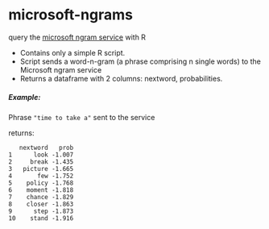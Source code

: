 microsoft-ngrams
================

query the [microsoft ngram service](http://weblm.research.microsoft.com/info/QuickStart.htm) with R

  - Contains only a simple R script.
  - Script sends a word-n-gram (a phrase comprising n single words) to the Microsoft ngram service
  - Returns a dataframe with 2 columns: nextword, probabilities. 


##### Example:

Phrase  `"time to take a"` sent to the service

returns:

    
       nextword   prob
    1      look -1.007
    2     break -1.435
    3   picture -1.665
    4       few -1.752
    5    policy -1.768
    6    moment -1.818
    7    chance -1.829
    8    closer -1.863
    9      step -1.873
    10    stand -1.916
    
